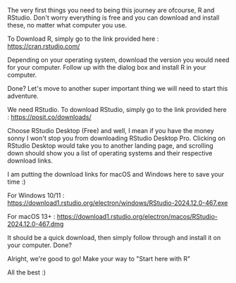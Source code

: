 The very first things you need to being this journey are ofcourse, R and RStudio. 
Don't worry everything is free and you can download and install these, no matter what computer you use. 

To Download R, simply go to the link provided here : 
https://cran.rstudio.com/ 

Depending on your operating system, download the version you would need for your computer. 
Follow up with the dialog box and install R in your computer. 

Done? 
Let's move to another super important thing we will need to start this adventure. 

We need RStudio. 
To download RStudio, simply go to the link provided here : 
https://posit.co/downloads/ 

Choose RStudio Desktop (Free) and well, I mean if you have the money sonny I won't stop you from downloading RStudio Desktop Pro. 
Clicking on RStudio Desktop would take you to another landing page, and scrolling down should show you a list of operating systems and their respective download links. 

I am putting the download links for macOS and Windows here to save your time :) 

For Windows 10/11 : https://download1.rstudio.org/electron/windows/RStudio-2024.12.0-467.exe

For macOS 13+     : https://download1.rstudio.org/electron/macos/RStudio-2024.12.0-467.dmg 

It should be a quick download, then simply follow through and install it on your computer. 
Done? 

Alright, we're good to go! 
Make your way to "Start here with R"

All the best :) 


